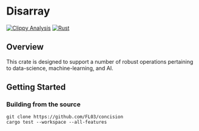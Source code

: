 # Disarray

[![Clippy Analysis](https://github.com/FL03/concision/actions/workflows/rust-clippy.yml/badge.svg)](https://github.com/FL03/concision/actions/workflows/rust-clippy.yml)
[![Rust](https://github.com/FL03/concision/actions/workflows/rust.yml/badge.svg)](https://github.com/FL03/concision/actions/workflows/rust.yml)


## Overview
This crate is designed to support a number of robust operations pertaining to data-science, machine-learning, and AI.

## Getting Started


### Building from the source
    git clone https://github.com/FL03/concision
    cargo test --workspace --all-features
